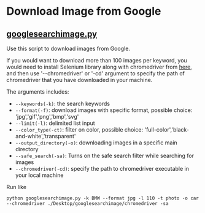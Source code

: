 # Download Image from Google
## [googlesearchimage.py](https://github.com/mutouyu1124/Google-Image-Download/blob/master/googlesearchimage.py)
Use this script to download images from Google. 

If you would want to download more than 100 images per keyword, you would need to install Selenium library along with chromedriver from [here](https://sites.google.com/a/chromium.org/chromedriver/downloads), and then use '--chromedriver' or '-cd' argument to specify the path of chromedriver that you have downloaded in your machine. 

The arguments includes:
* `--keywords(-k)`: the search keywords
* `--format(-f)`: download images with specific format, possible choice: 'jpg','gif','png','bmp','svg'
* `--limit(-l)`: delimited list input
* `--color_type(-ct)`: filter on color, possible choice: 'full-color','black-and-white','transparent'
* `--output_directory(-o)`: downloading images in a specific main directory
* `--safe_search(-sa)`: Turns on the safe search filter while searching for images
* `--chromedriver(-cd)`: specify the path to chromedriver executable in your local machine

Run like
```
python googlesearchimage.py -k BMW --format jpg -l 110 -t photo -o car --chromedriver ./Desktop/googlesearchimage/chromedriver -sa
```
